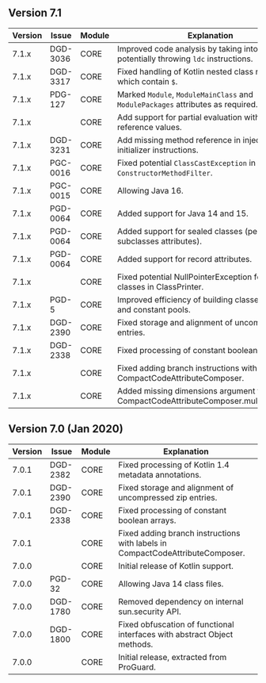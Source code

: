 ## Version 7.1

| Version| Issue    | Module   | Explanation
|--------|----------|----------|----------------------------------
| 7.1.x  | DGD-3036 | CORE     | Improved code analysis by taking into account potentially throwing `ldc` instructions.
| 7.1.x  | DGD-3317 | CORE     | Fixed handling of Kotlin nested class names which contain `$`.
| 7.1.x  | PDG-127  | CORE     | Marked `Module`, `ModuleMainClass` and `ModulePackages` attributes as required.
| 7.1.x  |          | CORE     | Add support for partial evaluation with particular reference values.
| 7.1.x  | DGD-3231 | CORE     | Add missing method reference in injected static initializer instructions.
| 7.1.x  | PGC-0016 | CORE     | Fixed potential `ClassCastException` in `ConstructorMethodFilter`.
| 7.1.x  | PGC-0015 | CORE     | Allowing Java 16.
| 7.1.x  | PGD-0064 | CORE     | Added support for Java 14 and 15.
| 7.1.x  | PGD-0064 | CORE     | Added support for sealed classes (permitted subclasses attributes).
| 7.1.x  | PGD-0064 | CORE     | Added support for record attributes.
| 7.1.x  |          | CORE     | Fixed potential NullPointerException for module classes in ClassPrinter.
| 7.1.x  | PGD-5    | CORE     | Improved efficiency of building classes, methods and constant pools.
| 7.1.x  | DGD-2390 | CORE     | Fixed storage and alignment of uncompressed zip entries.
| 7.1.x  | DGD-2338 | CORE     | Fixed processing of constant boolean arrays.
| 7.1.x  |          | CORE     | Fixed adding branch instructions with labels in CompactCodeAttributeComposer.
| 7.1.x  |          | CORE     | Added missing dimensions argument to CompactCodeAttributeComposer.multianewarray.

## Version 7.0 (Jan 2020)

| Version| Issue    | Module   | Explanation
|--------|----------|----------|----------------------------------
| 7.0.1  | DGD-2382 | CORE     | Fixed processing of Kotlin 1.4 metadata annotations.
| 7.0.1  | DGD-2390 | CORE     | Fixed storage and alignment of uncompressed zip entries.
| 7.0.1  | DGD-2338 | CORE     | Fixed processing of constant boolean arrays.
| 7.0.1  |          | CORE     | Fixed adding branch instructions with labels in CompactCodeAttributeComposer.
| 7.0.0  |          | CORE     | Initial release of Kotlin support.
| 7.0.0  | PGD-32   | CORE     | Allowing Java 14 class files.
| 7.0.0  | DGD-1780 | CORE     | Removed dependency on internal sun.security API.
| 7.0.0  | DGD-1800 | CORE     | Fixed obfuscation of functional interfaces with abstract Object methods.
| 7.0.0  |          | CORE     | Initial release, extracted from ProGuard.
